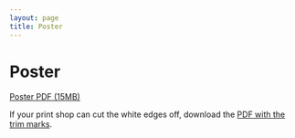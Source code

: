 ```yaml
---
layout: page
title: Poster
---
```


# Poster

[Poster PDF (15MB)](/assets/ljubljana/poster.pdf)

If your print shop can cut the white edges off, download the [PDF with the trim marks](/assets/ljubljana/poster-trim.pdf).
